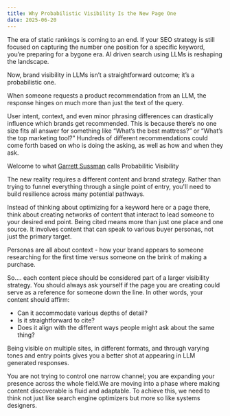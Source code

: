 ```yaml
---
title: Why Probabilistic Visibility Is the New Page One
date: 2025-06-20
---
```

The era of static rankings is coming to an end. If your SEO strategy is still focused on capturing the number one position for a specific keyword, you’re preparing for a bygone era. AI driven search using LLMs is reshaping the landscape.

Now, brand visibility in LLMs isn’t a straightforward outcome; it’s a probabilistic one.

When someone requests a product recommendation from an LLM, the response hinges on much more than just the text of the query.

User intent, context, and even minor phrasing differences can drastically influence which brands get recommended. This is because there’s no one size fits all answer for something like “What’s the best mattress?” or “What’s the top marketing tool?” Hundreds of different recommendations could come forth based on who is doing the asking, as well as how and when they ask.

Welcome to what <a href="https://www.linkedin.com/in/garrettsussman/">Garrett Sussman</a> calls Probabilitic Visibility

<!--truncate-->

The new reality requires a different content and brand strategy. Rather than trying to funnel everything through a single point of entry, you'll need to build resilience across many potential pathways.

Instead of thinking about optimizing for a keyword here or a page there, think about creating networks of content that interact to lead someone to your desired end point. Being cited means more than just one place and one source. It involves content that can speak to various buyer personas, not just the primary target.

Personas are all about context - how your brand appears to someone researching for the first time versus someone on the brink of making a purchase.

So.... each content piece should be considered part of a larger visibility strategy. You should always ask yourself if the page you are creating could serve as a reference for someone down the line. In other words, your content should affirm:

- Can it accommodate various depths of detail?
- Is it straightforward to cite?
- Does it align with the different ways people might ask about the same thing?

Being visible on multiple sites, in different formats, and through varying tones and entry points gives you a better shot at appearing in LLM generated responses.

You are not trying to control one narrow channel; you are expanding your presence across the whole field.We are moving into a phase where making content discoverable is fluid and adaptable. To achieve this, we need to think not just like search engine optimizers but more so like systems designers.